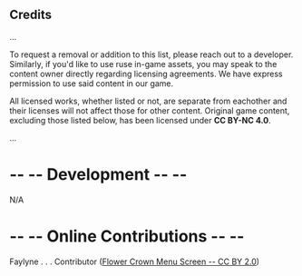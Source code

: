 ## Credits
...

To request a removal or addition to this list, please reach out to a developer. Similarly, if you'd like to use ruse in-game assets, you may speak to the content owner directly regarding licensing agreements. We have express permission to use said content in our game.

All licensed works, whether listed or not, are separate from eachother and their licenses will not affect those for other content. Original game content, excluding those listed below, has been licensed under **CC BY-NC 4.0**.

...

# -- -- Development -- --
N/A


# -- -- Online Contributions -- --
Faylyne . . . Contributor ([Flower Crown Menu Screen -- CC BY 2.0](https://www.flickr.com/photos/bellafaye8/10918036363))
